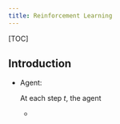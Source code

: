 ```yaml
---
title: Reinforcement Learning
---
```


[TOC]

## Introduction

-   Agent:

    At each step $t$, the agent

    -    